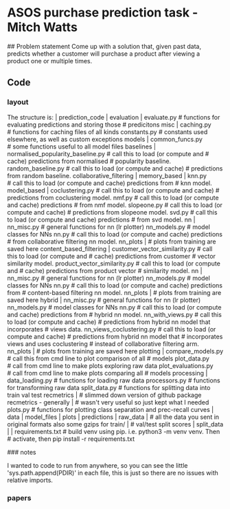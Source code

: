 # ASOS purchase prediction task - Mitch Watts

## Problem statement
Come up with a solution that, given past data, predicts whether a customer will purchase a product after viewing a product one or multiple times.

## Code

### layout
The structure is:
|
prediction_code
    |
    evaluation
        |
        evaluate.py # functions for evaluating predictions and storing those 
                    # predicitons
    misc
        |
        caching.py # functions for caching files of all kinds
        constants.py # constants used elsewhere, as well as custom exceptions
    models
        |
        common_funcs.py # some functions useful to all model files
        baselines
            |
            normalised_popularity_baseline.py # call this to load (or compute and 
                                              # cache) predictions from normalised 
                                              # popularity baseline.
            random_baseline.py # call this to load (or compute and cache) 
                               # predictions from random baseline.
        collaborative_filtering
            |
            memory_based
                |
                knn.py # call this to load (or compute and cache) predictions from 
                       # knn model.
            model_based
                |
                coclustering.py # call this to load (or compute and cache) 
                                # predictions from coclustering model.
                nmf.py # call this to load (or compute and cache) predictions 
                       # from nmf model.
                slopeone.py # call this to load (or compute and cache) 
                            # predictions from slopeone model.
                svd.py # call this to load (or compute and cache) predictions 
                       # from svd model.
                nn
                    |
                    nn_misc.py # general functions for nn (lr plotter)
                    nn_models.py # model classes for NNs
                    nn.py # call this to load (or compute and cache) predictions 
                          # from collaborative filtering nn model.
                    nn_plots
                        | # plots from training are saved here
        content_based_filtering
            |
            customer_vector_similarity.py # call this to load (or compute and 
                                          # cache) predictions from customer 
                                          # vector similarity model.
            product_vector_similarity.py # call this to load (or compute and 
                                         # cache) predictions from product vector 
                                         # similarity model.
            nn
                |
                nn_misc.py # general functions for nn (lr plotter)
                nn_models.py # model classes for NNs
                nn.py # call this to load (or compute and cache) predictions from 
                      # content-based filtering nn model.
                nn_plots
                    | # plots from training are saved here
        hybrid
            |
            nn_misc.py # general functions for nn (lr plotter)
            nn_models.py # model classes for NNs
            nn.py # call this to load (or compute and cache) predictions from 
                  # hybrid nn model.
            nn_with_views.py # call this to load (or compute and cache) 
                             # predictions from hybrid nn model that incorporates 
                             # views data.
            nn_views_coclustering.py # call this to load (or compute and cache) 
                                     # predictions from hybrid nn model that 
                                     # incorporates views and uses coclustering 
                                     # instead of collaborative filtering arm.
            nn_plots
                | # plots from training are saved here
    plotting
        |
        compare_models.py # call this from cmd line to plot comparison of all 
                          # models
        plot_data.py # call from cmd line to make plots exploring raw data
        plot_evaluations.py # call from cmd line to make plots comparing all 
                            # models
    processing
        |
        data_loading.py # functions for loading raw data
        processors.py # functions for transforming raw data
        split_data.py # functions for splitting data into train val test
    recmetrics 
        | # slimmed down version of github package recmetrics - generally 
        | # wasn't very useful so just kept what I needed
        plots.py # functions for plotting class separation and prec-recall curves
|
data
    |
    model_files
        |
    plots
        |
    predictions
        |
    raw_data
        | # all the data you sent in original formats also some gzips for train/
        | # val/test split
    scores
        |
    split_data
        |
|
requirements.txt # build venv using pip. i.e. python3 -m venv venv. Then 
                 # activate, then pip install -r requirements.txt

### notes

I wanted to code to run from anywhere, so you can see the little 'sys.path.append(PDIR)' in each file, this is just so there are no issues with relative imports.

### papers
